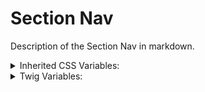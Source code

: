 <!-- This is the general documentation layout. Add or remove any sections as needed, but try to stay consistent across components. -->
# Section Nav

Description of the Section Nav in markdown.

<details>
  <summary>Inherited CSS Variables:</summary>
  - `--name`: description...
</details>

<details>
  <summary>Twig Variables:</summary>
  ```
  variant: "default",
  ...,
  sub_component_data: {
    variant: "default",
    ...
  }
  ```
</details>

